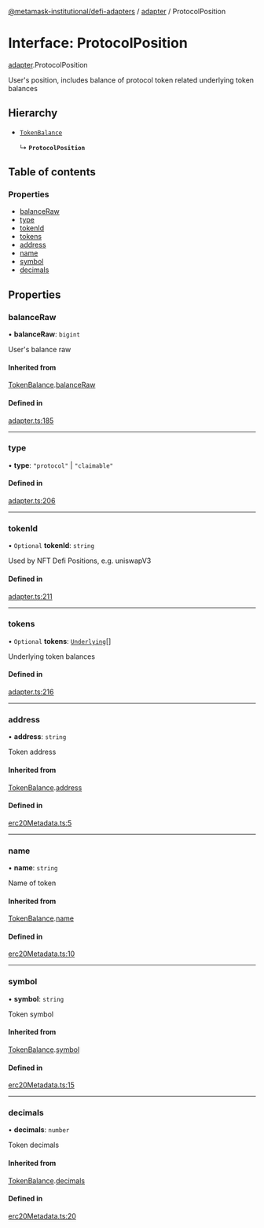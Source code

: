 [@metamask-institutional/defi-adapters](../README.md) / [adapter](../modules/adapter.md) / ProtocolPosition

# Interface: ProtocolPosition

[adapter](../modules/adapter.md).ProtocolPosition

User's position, includes balance of protocol token related underlying token balances

## Hierarchy

- [`TokenBalance`](adapter.TokenBalance.md)

  ↳ **`ProtocolPosition`**

## Table of contents

### Properties

- [balanceRaw](adapter.ProtocolPosition.md#balanceraw)
- [type](adapter.ProtocolPosition.md#type)
- [tokenId](adapter.ProtocolPosition.md#tokenid)
- [tokens](adapter.ProtocolPosition.md#tokens)
- [address](adapter.ProtocolPosition.md#address)
- [name](adapter.ProtocolPosition.md#name)
- [symbol](adapter.ProtocolPosition.md#symbol)
- [decimals](adapter.ProtocolPosition.md#decimals)

## Properties

### balanceRaw

• **balanceRaw**: `bigint`

User's balance raw

#### Inherited from

[TokenBalance](adapter.TokenBalance.md).[balanceRaw](adapter.TokenBalance.md#balanceraw)

#### Defined in

[adapter.ts:185](https://github.com/consensys-vertical-apps/mmi-defi-adapters/blob/main/src/types/adapter.ts#L185)

___

### type

• **type**: ``"protocol"`` \| ``"claimable"``

#### Defined in

[adapter.ts:206](https://github.com/consensys-vertical-apps/mmi-defi-adapters/blob/main/src/types/adapter.ts#L206)

___

### tokenId

• `Optional` **tokenId**: `string`

Used by NFT Defi Positions, e.g. uniswapV3

#### Defined in

[adapter.ts:211](https://github.com/consensys-vertical-apps/mmi-defi-adapters/blob/main/src/types/adapter.ts#L211)

___

### tokens

• `Optional` **tokens**: [`Underlying`](adapter.Underlying.md)[]

Underlying token balances

#### Defined in

[adapter.ts:216](https://github.com/consensys-vertical-apps/mmi-defi-adapters/blob/main/src/types/adapter.ts#L216)

___

### address

• **address**: `string`

Token address

#### Inherited from

[TokenBalance](adapter.TokenBalance.md).[address](adapter.TokenBalance.md#address)

#### Defined in

[erc20Metadata.ts:5](https://github.com/consensys-vertical-apps/mmi-defi-adapters/blob/main/src/types/erc20Metadata.ts#L5)

___

### name

• **name**: `string`

Name of token

#### Inherited from

[TokenBalance](adapter.TokenBalance.md).[name](adapter.TokenBalance.md#name)

#### Defined in

[erc20Metadata.ts:10](https://github.com/consensys-vertical-apps/mmi-defi-adapters/blob/main/src/types/erc20Metadata.ts#L10)

___

### symbol

• **symbol**: `string`

Token symbol

#### Inherited from

[TokenBalance](adapter.TokenBalance.md).[symbol](adapter.TokenBalance.md#symbol)

#### Defined in

[erc20Metadata.ts:15](https://github.com/consensys-vertical-apps/mmi-defi-adapters/blob/main/src/types/erc20Metadata.ts#L15)

___

### decimals

• **decimals**: `number`

Token decimals

#### Inherited from

[TokenBalance](adapter.TokenBalance.md).[decimals](adapter.TokenBalance.md#decimals)

#### Defined in

[erc20Metadata.ts:20](https://github.com/consensys-vertical-apps/mmi-defi-adapters/blob/main/src/types/erc20Metadata.ts#L20)

